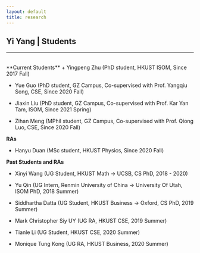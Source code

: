 ```yaml
---
layout: default
title: research
---
```


## Yi Yang | Students

* * * 
<br>
**Current Students** 
+ Yingpeng Zhu (PhD student, HKUST ISOM, Since 2017 Fall)

+ Yue Guo (PhD student, GZ Campus, Co-supervised with Prof. Yangqiu Song, CSE, Since 2020 Fall)

+ Jiaxin Liu (PhD student, GZ Campus, Co-supervised with Prof. Kar Yan Tam, ISOM, Since 2021 Spring)

+ Zihan Meng (MPhil student, GZ Campus, Co-supervised with Prof. Qiong Luo, CSE, Since 2020 Fall)


**RAs**
+ Hanyu Duan (MSc student, HKUST Physics, Since 2020 Fall)

**Past Students and RAs** 
+ Xinyi Wang (UG Student, HKUST Math -> UCSB, CS PhD, 2018 - 2020)

+ Yu Qin (UG Intern, Renmin University of China -> University Of Utah, ISOM PhD, 2018 Summer)

+ Siddhartha Datta (UG Student, HKUST Business -> Oxford, CS PhD, 2019 Summer)

+ Mark Christopher Siy UY (UG RA, HKUST CSE, 2019 Summer)

+ Tianle Li (UG Student, HKUST CSE, 2020 Summer)

+ Monique Tung Kong (UG RA, HKUST Business, 2020 Summer)

